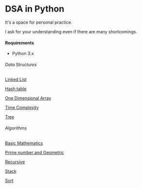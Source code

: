 # DSA in Python

It's a space for personal practice. 

I ask for your understanding even if there are many shortcomings.



#### Requirements

* Python 3.x

  

###### Data Structures

[Linked List](data_structure/linked_list.py)

[Hash table](data_structure/hash_table.py)

[One Dimensional Array](data_structure/one_dimensional_array.py)

[Time Complexity](data_structure/time_complexity.py)

[Tree](data_structure/tree.py)



###### Algorithms

[Basic Mathematics](algorithm/basic_mathematics.py)

[Prime number and Geometric](algorithm/prime_number_geometric.py)

[Recursive](algorithm/recursive.py)

[Stack](algorithm/stack.py)

[Sort](algorithm/sort.py)